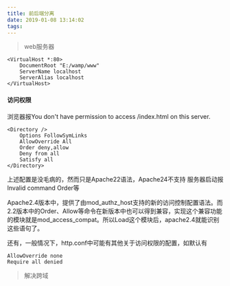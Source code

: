 ```yaml
---
title: 前后端分离
date: 2019-01-08 13:14:02
tags:
---
```

> web服务器
```
<VirtualHost *:80>
    DocumentRoot "E:/wamp/www"
    ServerName localhost
    ServerAlias localhost
</VirtualHost>
```
#### 访问权限
浏览器报You don't have permission to access /index.html on this server.
```
<Directory />         
    Options FollowSymLinks         
    AllowOverride All         
    Order deny,allow      
    Deny from all         
    Satisfy all
</Directory>
```
上述配置是没毛病的，然而只是Apache22语法，Apache24不支持
服务器启动报Invalid command Order等

Apache2.4版本中，提供了由mod_authz_host支持的新的访问控制配置语法。而2.2版本中的Order、Allow等命令在新版本中也可以得到兼容，实现这个兼容功能的模块就是mod_access_compat。所以Load这个模块后，apache2.4就能识别这些语句了。

还有，一般情况下，http.conf中可能有其他关于访问权限的配置，如默认有
```
AllowOverride none
Require all denied
```
> 解决跨域

